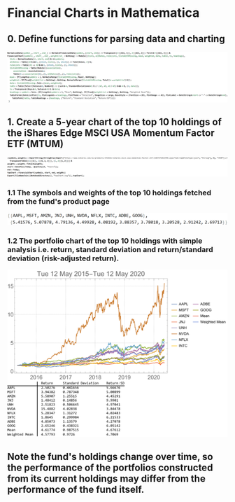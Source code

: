 # Financial Charts in Mathematica

## 0. Define functions for parsing data and charting
![Charts](HTMLFiles/portfolio_1.gif)

## 1. Create a 5-year chart of the top 10 holdings of the iShares Edge MSCI USA Momentum Factor ETF (MTUM)
![Charts](HTMLFiles/portfolio_2.gif)

### 1.1 The symbols and weights of the top 10 holdings fetched from the fund's product page
![Charts](HTMLFiles/portfolio_3.png)

### 1.2 The portfolio chart of the top 10 holdings with simple analysis i.e. return, standard deviation and return/standard deviation (risk-adjusted return).
![Charts](topChart.svg)

## Note the fund's holdings change over time, so the performance of the portfolios constructed from its current holdings may differ from the performance of the fund itself.
